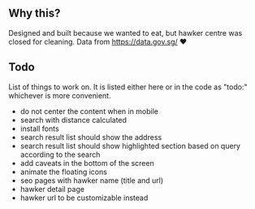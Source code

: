 ## Why this?
Designed and built because we wanted to eat, but hawker centre was closed for cleaning. Data from https://data.gov.sg/ ♥

## Todo
List of things to work on. It is listed either here or in the code as "todo:" whichever is more convenient.
- do not center the content when in mobile
- search with distance calculated
- install fonts
- search result list should show the address
- search result list should show highlighted section based on query according to the search
- add caveats in the bottom of the screen
- animate the floating icons
- seo pages with hawker name (title and url)
- hawker detail page
- hawker url to be customizable instead
